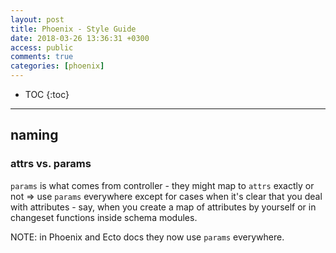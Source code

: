 ```yaml
---
layout: post
title: Phoenix - Style Guide
date: 2018-03-26 13:36:31 +0300
access: public
comments: true
categories: [phoenix]
---
```


<!-- more -->

* TOC
{:toc}
<hr>

naming
------

### attrs vs. params

`params` is what comes from controller - they might map to `attrs` exactly or
not => use `params` everywhere except for cases when it's clear that you deal
with attributes - say, when you create a map of attributes by yourself or in
changeset functions inside schema modules.

NOTE: in Phoenix and Ecto docs they now use `params` everywhere.
